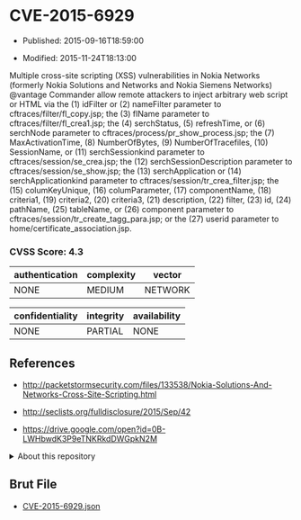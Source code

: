 # CVE-2015-6929

- Published: 2015-09-16T18:59:00

- Modified: 2015-11-24T18:13:00

Multiple cross-site scripting (XSS) vulnerabilities in Nokia Networks (formerly Nokia Solutions and Networks and Nokia Siemens Networks) @vantage Commander allow remote attackers to inject arbitrary web script or HTML via the (1) idFilter or (2) nameFilter parameter to cftraces/filter/fl_copy.jsp; the (3) flName parameter to cftraces/filter/fl_crea1.jsp; the (4) serchStatus, (5) refreshTime, or (6) serchNode parameter to cftraces/process/pr_show_process.jsp; the (7) MaxActivationTime, (8) NumberOfBytes, (9) NumberOfTracefiles, (10) SessionName, or (11) serchSessionkind parameter to cftraces/session/se_crea.jsp; the (12) serchSessionDescription parameter to cftraces/session/se_show.jsp; the (13) serchApplication or (14) serchApplicationkind parameter to cftraces/session/tr_crea_filter.jsp; the (15) columKeyUnique, (16) columParameter, (17) componentName, (18) criteria1, (19) criteria2, (20) criteria3, (21) description, (22) filter, (23) id, (24) pathName, (25) tableName, or (26) component parameter to cftraces/session/tr_create_tagg_para.jsp; or the (27) userid parameter to home/certificate_association.jsp.

### CVSS Score: **4.3**

| authentication | complexity | vector |
| --- | --- | --- |
| NONE | MEDIUM | NETWORK |

| confidentiality | integrity | availability |
| --- | --- | --- |
| NONE | PARTIAL | NONE |

## References

* http://packetstormsecurity.com/files/133538/Nokia-Solutions-And-Networks-Cross-Site-Scripting.html

* http://seclists.org/fulldisclosure/2015/Sep/42

* https://drive.google.com/open?id=0B-LWHbwdK3P9eTNKRkdDWGpkN2M

<details>
<summary>About this repository</summary> 

  This repository is part of the project [Live Hack CVE](https://github.com/Live-Hack-CVE). Main website can be found [www.live-hack.org](https://www.live-hack.org) 
  
  Made by [Sn0wAlice](https://github.com/Sn0wAlice) for the people that care about security and need to have a feed of the latest CVEs. Hope you enjoy it, don't forget to star the repo and follow me on [Twitter](https://twitter.com/Sn0wAlice) and [Github](https://github.com/Sn0wAlice). And that is my [personnal website](https://www.alice-snow.me/)

  - [Home Page](https://github.com/Live-Hack-CVE)
  - [Framework](https://github.com/Live-Hack-CVE/cve-framework)
  - [CVE database](https://github.com/Live-Hack-CVE/full_database)
  - [Changelog](https://github.com/Live-Hack-CVE/Changelog)
</details>

## Brut File

* [CVE-2015-6929.json](https://raw.githubusercontent.com/Live-Hack-CVE/full_database/main/cves/2015/CVE-2015-6929.json)

